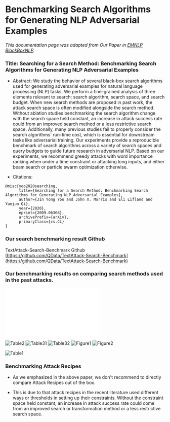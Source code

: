 Benchmarking Search Algorithms for Generating NLP Adversarial Examples
=========================================================================


*This documentation page was adapted from Our Paper in [EMNLP BlackBoxNLP](https://arxiv.org/abs/2009.06368).*


### Title: Searching for a Search Method: Benchmarking Search Algorithms for Generating NLP Adversarial Examples


- Abstract:  We study the behavior of several black-box search algorithms used for generating adversarial examples for natural language processing (NLP) tasks. We perform a fine-grained analysis of three elements relevant to search: search algorithm, search space, and search budget. When new search methods are proposed in past work, the attack search space is often modified alongside the search method. Without ablation studies benchmarking the search algorithm change with the search space held constant, an increase in attack success rate could from an improved search method or a less restrictive search space. Additionally, many previous studies fail to properly consider the search algorithms' run-time cost, which is essential for downstream tasks like adversarial training. Our experiments provide a reproducible benchmark of search algorithms across a variety of search spaces and query budgets to guide future research in adversarial NLP. Based on our experiments, we recommend greedy attacks with word importance ranking when under a time constraint or attacking long inputs, and either beam search or particle swarm optimization otherwise. 


+ Citations: 
```
@misc{yoo2020searching,
      title={Searching for a Search Method: Benchmarking Search Algorithms for Generating NLP Adversarial Examples}, 
      author={Jin Yong Yoo and John X. Morris and Eli Lifland and Yanjun Qi},
      year={2020},
      eprint={2009.06368},
      archivePrefix={arXiv},
      primaryClass={cs.CL}
}
```

### Our search benchmarking result Github 

TextAttack-Search-Benchmark Github [https://github.com/QData/TextAttack-Search-Benchmark](https://github.com/QData/TextAttack-Search-Benchmark)

### Our benchmarking results on comparing search methods used in the past attacks. 


![search-example](/_static/imgs/benchmark/search-example.pdf)

![Table2](/_static/imgs/benchmark/search-table2.png)
![Table31](/_static/imgs/benchmark/search-table31.png)
![Table32](/_static/imgs/benchmark/search-table32.png)
![Figure1](/_static/imgs/benchmark/search-fig1.png)
![Figure2](/_static/imgs/benchmark/search-fig2.png)

![Table1](/_static/imgs/benchmark/search-table1.png)


### Benchmarking Attack Recipes 

- As we emphasized in the above paper, we don't recommend to directly compare Attack Recipes out of the box. 

- This is due to that attack recipes in the recent literature used different ways or thresholds in setting up their constraints. Without the constraint space held constant, an increase in attack success rate could come from an improved search or transformation method or a less restrictive search space. 